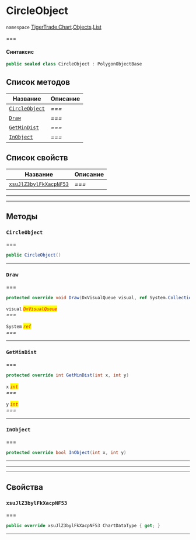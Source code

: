 # CircleObject

`namespace` [TigerTrade.Chart](../../../../).[Objects](../).[List](./)

\===

#### Синтаксис

```csharp
public sealed class CircleObject : PolygonObjectBase
```

## Список методов

| Название                                                 | Описание |
| -------------------------------------------------------- | -------- |
| [`CircleObject`](circleobject.cs.md#method-circleobject) | _===_    |
| [`Draw`](circleobject.cs.md#method-draw)                 | _===_    |
| [`GetMinDist`](circleobject.cs.md#method-getmindist)     | _===_    |
| [`InObject`](circleobject.cs.md#method-inobject)         | _===_    |

## Список свойств

| Название                                                                   | Описание |
| -------------------------------------------------------------------------- | -------- |
| [`xsuJlZ3bylFkXacpNF53`](circleobject.cs.md#property-xsujlz3bylfkxacpnf53) | _===_    |

***

***

## Методы

### `CircleObject` <a href="#method-circleobject" id="method-circleobject"></a>

\===

```csharp
public CircleObject()
```

***

### `Draw` <a href="#method-draw" id="method-draw"></a>

\===

```csharp
protected override void Draw(DxVisualQueue visual, ref System.Collections.Generic.List<ObjectLabelInfo> labels)
```

`visual` _<mark style="color:red;">`DxVisualQueue`</mark>_\
_===_

`System` _<mark style="color:red;">`ref`</mark>_\
_===_

***

### `GetMinDist` <a href="#method-getmindist" id="method-getmindist"></a>

\===

```csharp
protected override int GetMinDist(int x, int y)
```

`x` _<mark style="color:red;">`int`</mark>_\
_===_

`y` _<mark style="color:red;">`int`</mark>_\
_===_

***

### `InObject` <a href="#method-inobject" id="method-inobject"></a>

\===

```csharp
protected override bool InObject(int x, int y)
```

***

***

***

## Свойства

### `xsuJlZ3bylFkXacpNF53` <a href="#property-xsujlz3bylfkxacpnf53" id="property-xsujlz3bylfkxacpnf53"></a>

\===

```csharp
public override xsuJlZ3bylFkXacpNF53 ChartDataType { get; }
```

***
